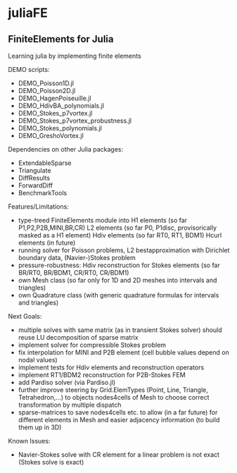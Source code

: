 # juliaFE
FiniteElements for Julia
-------------------------

Learning julia by implementing finite elements

DEMO scripts:
- DEMO_Poisson1D.jl
- DEMO_Poisson2D.jl
- DEMO_HagenPoiseuille.jl
- DEMO_HdivBA_polynomials.jl
- DEMO_Stokes_p7vortex.jl
- DEMO_Stokes_p7vortex_probustness.jl
- DEMO_Stokes_polynomials.jl
- DEMO_GreshoVortex.jl


Dependencies on other Julia packages:
- ExtendableSparse
- Triangulate
- DiffResults
- ForwardDiff
- BenchmarkTools


Features/Limitations:
- type-treed FiniteElements module into
    H1 elements (so far P1,P2,P2B,MINI,BR,CR)
    L2 elements (so far P0, P1disc, provisorically masked as a H1 element)
    Hdiv elements (so far RT0, RT1, BDM1)
    Hcurl elements (in future)
- running solver for Poisson problems, L2 bestapproximation with Dirichlet boundary data, (Navier-)Stokes problem
- pressure-robustness: Hdiv reconstruction for Stokes elements (so far BR/RT0, BR/BDM1, CR/RT0, CR/BDM1)
- own Mesh class (so far only for 1D and 2D meshes into intervals and triangles)
- own Quadrature class (with generic quadrature formulas for intervals and triangles)


Next Goals:
- multiple solves with same matrix (as in transient Stokes solver) should reuse LU      decomposition of sparse matrix
- implement solver for compressible Stokes problem
- fix interpolation for MINI and P2B element (cell bubble values depend on nodal values)
- implement tests for Hdiv elements and reconstruction operators
- implement RT1/BDM2 reconstruction for P2B-Stokes FEM
- add Pardiso solver (via Pardiso.jl)
- further improve steering by Grid.ElemTypes (Point, Line, Triangle, Tetrahedron,...)
to objects nodes4cells of Mesh to choose correct transformation by multiple dispatch
- sparse-matrices to save nodes4cells etc. to allow (in a far future) for different elements in Mesh and easier adjacency information (to build them up in 3D)


Known Issues:
- Navier-Stokes solve with CR element for a linear problem is not exact (Stokes solve is exact)



